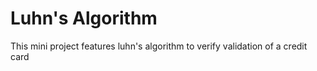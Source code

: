 # Luhn's Algorithm
This mini project features luhn's algorithm to verify validation of a credit card
